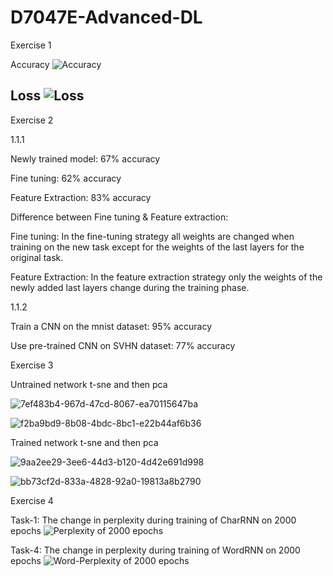 # D7047E-Advanced-DL

Exercise 1

Accuracy
![Accuracy](https://user-images.githubusercontent.com/48216230/161533769-a2d6cf90-a68c-4f07-9ec1-078d41718c61.jpg)

Loss
![Loss](https://user-images.githubusercontent.com/48216230/161533800-e3efac80-3434-4423-9cb4-2d743ba9ca71.jpg)
------------------------------------------------------------------------------------------------------------------


Exercise 2

1.1.1

Newly trained model: 67% accuracy

Fine tuning: 62% accuracy

Feature Extraction: 83% accuracy

Difference between Fine tuning & Feature extraction:

Fine tuning: In the fine-tuning strategy all weights are changed when training on the new task except for the weights of the last layers for the original task.

Feature Extraction: In the feature extraction strategy only the weights of the newly added last layers change during the training phase.

1.1.2

Train a CNN on the mnist dataset: 95% accuracy

Use pre-trained CNN on SVHN dataset: 77% accuracy


Exercise 3

Untrained network t-sne and then pca

![7ef483b4-967d-47cd-8067-ea70115647ba](https://user-images.githubusercontent.com/47854778/164675688-bd317899-c16c-4115-9f60-79e8c516f788.png)

![f2ba9bd9-8b08-4bdc-8bc1-e22b44af6b36](https://user-images.githubusercontent.com/47854778/164675721-4c7763d0-2161-414b-9c62-dc652846e9e8.png)


Trained network t-sne and then pca

![9aa2ee29-3ee6-44d3-b120-4d42e691d998](https://user-images.githubusercontent.com/47854778/164676078-26bfa841-a774-4c85-a02d-72956b278d7d.png)

![bb73cf2d-833a-4828-92a0-19813a8b2790](https://user-images.githubusercontent.com/47854778/164676084-59e1d147-9b42-4a78-9002-ff8735b9b766.png)


Exercise 4

Task-1:  The change in perplexity during training of CharRNN on 2000 epochs
![Perplexity of 2000 epochs](https://user-images.githubusercontent.com/48216230/164911460-5e82081f-7698-4c9b-a60c-3d66e4f6b74c.png)

Task-4:  The change in perplexity during training of WordRNN on 2000 epochs
![Word-Perplexity of 2000 epochs](https://user-images.githubusercontent.com/48216230/164911464-c948f322-841b-4a45-b2fd-bb5d12bcd3e1.png)

